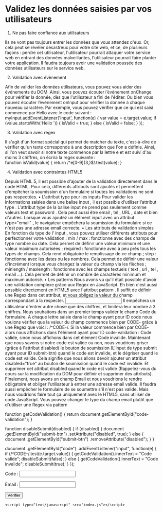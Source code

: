 # Validez les données saisies par vos utilisateurs

1. Ne pas faire confiance aux utilisateurs

Ils ne vont pas toujours entrer les données que vous attendez d'eux. Or, cela peut se révéler désastreux pour votre site web, et ce, de plusieurs façons : perdre cet utilisateur, l'utilisateur pourrait attaquer votre service web en entrant des données malveillantes, l'utilisateur pourrait faire planter votre application. Il faudra toujours avoir une validation poussée des données utilisateurs sur le service web.

2. Validation avec évènement

Afin de valider les données utilisateurs, vous pouvez vous aider des événements du DOM. Ainsi, vous pouvez écouter l’événement onChange pour vérifier la donnée, dès que l'utilisateur a fini de l'éditer. Ou bien vous pouvez écouter l’événement onInput pour vérifier la donnée à chaque nouveau caractère.
Par exemple, vous pouvez vérifier que ce qui est saisi commence par Hello avec le code suivant :
myInput.addEventListener('input', function(e) {
var value = e.target.value;
if (value.startsWith('Hello ')) {
isValid = true;
} else {
isValid = false;
}
});

3. Validation avec regex

Il s'agit d'un format spécial qui permet de matcher du texte, c'est-à-dire de vérifier qu'un texte corresponde à une description que l'on a définie. Ainsi, si l'on veut savoir si notre texte commence par la lettre e et est suivi d'au moins 3 chiffres, on écrira la regex suivante :  
function isValid(value) {
return /^e[0-9]{3,}$/.test(value);
}

4. Validation avec contraintes HTML5

Depuis HTML 5, il est possible d'ajouter de la validation directement dans le code HTML. Pour cela, différents attributs sont ajoutés et permettent d'empêcher la soumission d'un formulaire si toutes les validations ne sont pas respectées.
• L'attribut type pour les inputs
Pour valider les informations saisies dans une balise input , il est possible d'utiliser l'attribut type . L'attribut type de la balise input ne prend pas seulement comme valeurs text et password . Cela peut aussi être email , tel , URL , date et bien d'autres.
Lorsque vous ajoutez un élément input avec un attribut type="email" , le navigateur empêchera la soumission du formulaire si ce n'est pas une adresse email correcte.
• Les attributs de validation simples
En fonction du type de l' input , vous pouvez utiliser différents attributs pour perfectionner votre validation :
min / max : fonctionne avec des champs de type nombre ou date. Cela permet de définir une valeur minimum et une valeur maximum autorisées ;
required : fonctionne avec à peu près tous les types de champs. Cela rend obligatoire le remplissage de ce champ ;
step : fonctionne avec les dates ou les nombres. Cela permet de définir une valeur d'incrément lorsque vous changez la valeur du champ via les flèches ;
minlength / maxlength : fonctionne avec les champs textuels ( text , url , tel , email ...). Cela permet de définir un nombre de caractères minimum et maximum autorisé.
• Les patterns
Nous avons vu qu'il était possible d'avoir une validation complexe grâce aux Regex en JavaScript. Eh bien c'est aussi possible directement en HTML5 avec l'attribut pattern . Il suffit de définir une Regex dans cet attribut, et vous obligez la valeur du champ correspondant à la respecter.
<input type="text" pattern="[0-9]{,3}" />
Il empêchera un utilisateur d'entrer autre chose que des chiffres, et limitera leur nombre à 3 chiffres.
Nous souhaitons dans un premier temps valider le champ Code du formulaire. A chaque lettre saisie dans le champ ayant pour ID code nous voulons vérifier que la valeur du champ commence bien par CODE- grâce à une Regex que voici : /^CODE-/. Si la valeur commence bien par CODE- alors nous affichons dans l'élément ayant pour ID code-validation : Code valide, sinon nous affichons dans cet élément Code invalide.
Maintenant que nous savons si notre code est valide ou non, nous voudrions griser (grâce à l'attribut disabled) le bouton de soumission (L'input de type submit ayant pour ID submit-btn) quand le code est invalide, et le dégriser quand le code est valide. Cela signifie que nous allons devoir ajouter un attribut disabled="true" au bouton de soumission quand le code est invalide. Et supprimer cet attribut disabled quand le code est valide (Rappelez-vous du cours sur la modification du DOM pour définir et supprimer des attributs).
Finalement, nous avons un champ Email et nous voudrions le rendre obligatoire et obliger l'utilisateur à entrer une adresse email valide. Il faudra aussi empêcher le formulaire de se soumettre s'il n'est pas valide.
Mais nous voudrions faire tout ça uniquement avec le HTML5, sans utiliser de code JavaScript.
Vous pouvez changer le type du champ email plutôt que d'utiliser une Regex via pattern

function getCodeValidation() {
return document.getElementById("code-validation");
}

function disableSubmit(disabled) {
if (disabled) {
document
.getElementById("submit-btn")
.setAttribute("disabled", true);
} else {
document
.getElementById("submit-btn")
.removeAttribute("disabled");
}
}

document
.getElementById("code")
.addEventListener("input", function(e) {
if (/^CODE-/.test(e.target.value)) {
getCodeValidation().innerText = "Code valide";
disableSubmit(false);
} else {
getCodeValidation().innerText = "Code invalide";
disableSubmit(true);
}
});

<html>
  <head>
    <link rel="stylesheet" type="text/css" href="base.css">
  </head>
  <body>  
    <form id="form-to-check">
      <p>
        <label>Code : <input type="text" name="code" id="code" /></label><br />
        <div class="result" id="code-validation"></div>
      </p>
      <p>
        <label>Email : <input type="email" name="email" required /></label>
      </p>
      <p>
         <input type="submit" value="Vérifier" id="submit-btn" />
      </p>
    </form>
    
    <script type="text/javascript" src="index.js"></script>
  </body>
</html>
